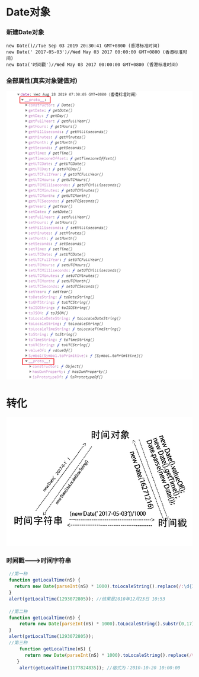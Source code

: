 

# Date对象

### 新建Date对象

```
new Date()//Tue Sep 03 2019 20:30:41 GMT+0800 (香港标准时间)
new Date(' 2017-05-03')//Wed May 03 2017 00:00:00 GMT+0800 (香港标准时间)
new Data('时间戳')//Wed May 03 2017 00:00:00 GMT+0800 (香港标准时间)
```

###  全部属性(真实对象键值对)

![1566951214952](img/1566951214952.png)

# 转化

![](./img/1.png)

### 时间戳--->时间字符串

```js
 //第一种
 function getLocalTime(nS) {     
   return new Date(parseInt(nS) * 1000).toLocaleString().replace(/:\d{1,2}$/,' ');     
 }     
 alert(getLocalTime(1293072805)); //结果是2010年12月23日 10:53

 //第二种    
 function getLocalTime(nS) {     
     return new Date(parseInt(nS) * 1000).toLocaleString().substr(0,17)
 }     
 alert(getLocalTime(1293072805));
 //第三种  
     function getLocalTime(nS) {     
       return new Date(parseInt(nS) * 1000).toLocaleString().replace(/年|月/g, "-").replace(/日/g, " ");      
    }     
     alert(getLocalTime(1177824835)); //格式为：2010-10-20 10:00:00
```
